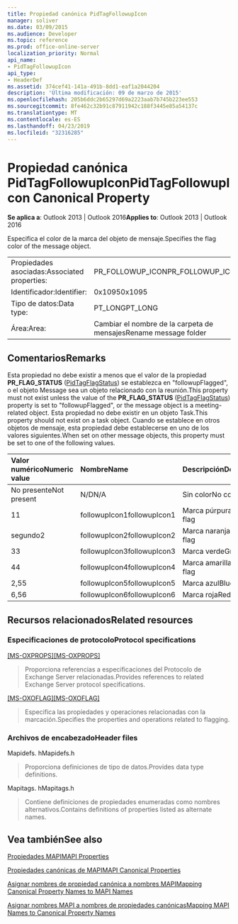 ```yaml
---
title: Propiedad canónica PidTagFollowupIcon
manager: soliver
ms.date: 03/09/2015
ms.audience: Developer
ms.topic: reference
ms.prod: office-online-server
localization_priority: Normal
api_name:
- PidTagFollowupIcon
api_type:
- HeaderDef
ms.assetid: 374cef41-141a-491b-8dd1-eaf1a2044204
description: 'Última modificación: 09 de marzo de 2015'
ms.openlocfilehash: 205b6ddc2b65297d69a2223aab7b745b223ee553
ms.sourcegitcommit: 8fe462c32b91c87911942c188f3445e85a54137c
ms.translationtype: MT
ms.contentlocale: es-ES
ms.lasthandoff: 04/23/2019
ms.locfileid: "32316285"
---
```

# <a name="pidtagfollowupicon-canonical-property"></a><span data-ttu-id="1e897-103">Propiedad canónica PidTagFollowupIcon</span><span class="sxs-lookup"><span data-stu-id="1e897-103">PidTagFollowupIcon Canonical Property</span></span>

  
  
<span data-ttu-id="1e897-104">**Se aplica a**: Outlook 2013 | Outlook 2016</span><span class="sxs-lookup"><span data-stu-id="1e897-104">**Applies to**: Outlook 2013 | Outlook 2016</span></span> 
  
<span data-ttu-id="1e897-105">Especifica el color de la marca del objeto de mensaje.</span><span class="sxs-lookup"><span data-stu-id="1e897-105">Specifies the flag color of the message object.</span></span>
  
|||
|:-----|:-----|
|<span data-ttu-id="1e897-106">Propiedades asociadas:</span><span class="sxs-lookup"><span data-stu-id="1e897-106">Associated properties:</span></span>  <br/> |<span data-ttu-id="1e897-107">PR_FOLLOWUP_ICON</span><span class="sxs-lookup"><span data-stu-id="1e897-107">PR_FOLLOWUP_ICON</span></span>  <br/> |
|<span data-ttu-id="1e897-108">Identificador:</span><span class="sxs-lookup"><span data-stu-id="1e897-108">Identifier:</span></span>  <br/> |<span data-ttu-id="1e897-109">0x1095</span><span class="sxs-lookup"><span data-stu-id="1e897-109">0x1095</span></span>  <br/> |
|<span data-ttu-id="1e897-110">Tipo de datos:</span><span class="sxs-lookup"><span data-stu-id="1e897-110">Data type:</span></span>  <br/> |<span data-ttu-id="1e897-111">PT_LONG</span><span class="sxs-lookup"><span data-stu-id="1e897-111">PT_LONG</span></span>  <br/> |
|<span data-ttu-id="1e897-112">Área:</span><span class="sxs-lookup"><span data-stu-id="1e897-112">Area:</span></span>  <br/> |<span data-ttu-id="1e897-113">Cambiar el nombre de la carpeta de mensajes</span><span class="sxs-lookup"><span data-stu-id="1e897-113">Rename message folder</span></span>  <br/> |
   
## <a name="remarks"></a><span data-ttu-id="1e897-114">Comentarios</span><span class="sxs-lookup"><span data-stu-id="1e897-114">Remarks</span></span>

<span data-ttu-id="1e897-115">Esta propiedad no debe existir a menos que el valor de la propiedad **PR_FLAG_STATUS** ([PidTagFlagStatus](pidtagflagstatus-canonical-property.md)) se establezca en "followupFlagged", o el objeto Message sea un objeto relacionado con la reunión.</span><span class="sxs-lookup"><span data-stu-id="1e897-115">This property must not exist unless the value of the **PR_FLAG_STATUS** ([PidTagFlagStatus](pidtagflagstatus-canonical-property.md)) property is set to "followupFlagged", or the message object is a meeting-related object.</span></span> <span data-ttu-id="1e897-116">Esta propiedad no debe existir en un objeto Task.</span><span class="sxs-lookup"><span data-stu-id="1e897-116">This property should not exist on a task object.</span></span> <span data-ttu-id="1e897-117">Cuando se establece en otros objetos de mensaje, esta propiedad debe establecerse en uno de los valores siguientes.</span><span class="sxs-lookup"><span data-stu-id="1e897-117">When set on other message objects, this property must be set to one of the following values.</span></span>
  
|<span data-ttu-id="1e897-118">**Valor numérico**</span><span class="sxs-lookup"><span data-stu-id="1e897-118">**Numeric value**</span></span>|<span data-ttu-id="1e897-119">**Nombre**</span><span class="sxs-lookup"><span data-stu-id="1e897-119">**Name**</span></span>|<span data-ttu-id="1e897-120">**Descripción**</span><span class="sxs-lookup"><span data-stu-id="1e897-120">**Description**</span></span>|
|:-----|:-----|:-----|
|<span data-ttu-id="1e897-121">No presente</span><span class="sxs-lookup"><span data-stu-id="1e897-121">Not present</span></span>  <br/> |<span data-ttu-id="1e897-122">N/D</span><span class="sxs-lookup"><span data-stu-id="1e897-122">N/A</span></span>  <br/> |<span data-ttu-id="1e897-123">Sin color</span><span class="sxs-lookup"><span data-stu-id="1e897-123">No color</span></span>  <br/> |
|<span data-ttu-id="1e897-124">1</span><span class="sxs-lookup"><span data-stu-id="1e897-124">1</span></span>  <br/> |<span data-ttu-id="1e897-125">followupIcon1</span><span class="sxs-lookup"><span data-stu-id="1e897-125">followupIcon1</span></span>  <br/> |<span data-ttu-id="1e897-126">Marca púrpura</span><span class="sxs-lookup"><span data-stu-id="1e897-126">Purple flag</span></span>  <br/> |
|<span data-ttu-id="1e897-127">segundo</span><span class="sxs-lookup"><span data-stu-id="1e897-127">2</span></span>  <br/> |<span data-ttu-id="1e897-128">followupIcon2</span><span class="sxs-lookup"><span data-stu-id="1e897-128">followupIcon2</span></span>  <br/> |<span data-ttu-id="1e897-129">Marca naranja</span><span class="sxs-lookup"><span data-stu-id="1e897-129">Orange flag</span></span>  <br/> |
|<span data-ttu-id="1e897-130">3</span><span class="sxs-lookup"><span data-stu-id="1e897-130">3</span></span>  <br/> |<span data-ttu-id="1e897-131">followupIcon3</span><span class="sxs-lookup"><span data-stu-id="1e897-131">followupIcon3</span></span>  <br/> |<span data-ttu-id="1e897-132">Marca verde</span><span class="sxs-lookup"><span data-stu-id="1e897-132">Green flag</span></span>  <br/> |
|<span data-ttu-id="1e897-133">4</span><span class="sxs-lookup"><span data-stu-id="1e897-133">4</span></span>  <br/> |<span data-ttu-id="1e897-134">followupIcon4</span><span class="sxs-lookup"><span data-stu-id="1e897-134">followupIcon4</span></span>  <br/> |<span data-ttu-id="1e897-135">Marca amarilla</span><span class="sxs-lookup"><span data-stu-id="1e897-135">Yellow flag</span></span>  <br/> |
|<span data-ttu-id="1e897-136">2,5</span><span class="sxs-lookup"><span data-stu-id="1e897-136">5</span></span>  <br/> |<span data-ttu-id="1e897-137">followupIcon5</span><span class="sxs-lookup"><span data-stu-id="1e897-137">followupIcon5</span></span>  <br/> |<span data-ttu-id="1e897-138">Marca azul</span><span class="sxs-lookup"><span data-stu-id="1e897-138">Blue flag</span></span>  <br/> |
|<span data-ttu-id="1e897-139">6,5</span><span class="sxs-lookup"><span data-stu-id="1e897-139">6</span></span>  <br/> |<span data-ttu-id="1e897-140">followupIcon6</span><span class="sxs-lookup"><span data-stu-id="1e897-140">followupIcon6</span></span>  <br/> |<span data-ttu-id="1e897-141">Marca roja</span><span class="sxs-lookup"><span data-stu-id="1e897-141">Red flag</span></span>  <br/> |
   
## <a name="related-resources"></a><span data-ttu-id="1e897-142">Recursos relacionados</span><span class="sxs-lookup"><span data-stu-id="1e897-142">Related resources</span></span>

### <a name="protocol-specifications"></a><span data-ttu-id="1e897-143">Especificaciones de protocolo</span><span class="sxs-lookup"><span data-stu-id="1e897-143">Protocol specifications</span></span>

<span data-ttu-id="1e897-144">[[MS-OXPROPS]](https://msdn.microsoft.com/library/f6ab1613-aefe-447d-a49c-18217230b148%28Office.15%29.aspx)</span><span class="sxs-lookup"><span data-stu-id="1e897-144">[[MS-OXPROPS]](https://msdn.microsoft.com/library/f6ab1613-aefe-447d-a49c-18217230b148%28Office.15%29.aspx)</span></span>
  
> <span data-ttu-id="1e897-145">Proporciona referencias a especificaciones del Protocolo de Exchange Server relacionadas.</span><span class="sxs-lookup"><span data-stu-id="1e897-145">Provides references to related Exchange Server protocol specifications.</span></span>
    
<span data-ttu-id="1e897-146">[[MS-OXOFLAG]](https://msdn.microsoft.com/library/f1e50be4-ed30-4c2a-b5cb-8ff3aaaf9b91%28Office.15%29.aspx)</span><span class="sxs-lookup"><span data-stu-id="1e897-146">[[MS-OXOFLAG]](https://msdn.microsoft.com/library/f1e50be4-ed30-4c2a-b5cb-8ff3aaaf9b91%28Office.15%29.aspx)</span></span>
  
> <span data-ttu-id="1e897-147">Especifica las propiedades y operaciones relacionadas con la marcación.</span><span class="sxs-lookup"><span data-stu-id="1e897-147">Specifies the properties and operations related to flagging.</span></span>
    
### <a name="header-files"></a><span data-ttu-id="1e897-148">Archivos de encabezado</span><span class="sxs-lookup"><span data-stu-id="1e897-148">Header files</span></span>

<span data-ttu-id="1e897-149">Mapidefs. h</span><span class="sxs-lookup"><span data-stu-id="1e897-149">Mapidefs.h</span></span>
  
> <span data-ttu-id="1e897-150">Proporciona definiciones de tipo de datos.</span><span class="sxs-lookup"><span data-stu-id="1e897-150">Provides data type definitions.</span></span>
    
<span data-ttu-id="1e897-151">Mapitags. h</span><span class="sxs-lookup"><span data-stu-id="1e897-151">Mapitags.h</span></span>
  
> <span data-ttu-id="1e897-152">Contiene definiciones de propiedades enumeradas como nombres alternativos.</span><span class="sxs-lookup"><span data-stu-id="1e897-152">Contains definitions of properties listed as alternate names.</span></span>
    
## <a name="see-also"></a><span data-ttu-id="1e897-153">Vea también</span><span class="sxs-lookup"><span data-stu-id="1e897-153">See also</span></span>



[<span data-ttu-id="1e897-154">Propiedades MAPI</span><span class="sxs-lookup"><span data-stu-id="1e897-154">MAPI Properties</span></span>](mapi-properties.md)
  
[<span data-ttu-id="1e897-155">Propiedades canónicas de MAPI</span><span class="sxs-lookup"><span data-stu-id="1e897-155">MAPI Canonical Properties</span></span>](mapi-canonical-properties.md)
  
[<span data-ttu-id="1e897-156">Asignar nombres de propiedad canónica a nombres MAPI</span><span class="sxs-lookup"><span data-stu-id="1e897-156">Mapping Canonical Property Names to MAPI Names</span></span>](mapping-canonical-property-names-to-mapi-names.md)
  
[<span data-ttu-id="1e897-157">Asignar nombres MAPI a nombres de propiedades canónicas</span><span class="sxs-lookup"><span data-stu-id="1e897-157">Mapping MAPI Names to Canonical Property Names</span></span>](mapping-mapi-names-to-canonical-property-names.md)

